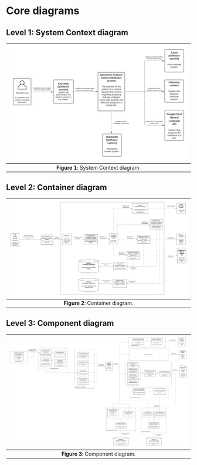 # Core diagrams

## Level 1: System Context diagram
|![](images/System_context.png)|
|:--:|
|**Figure 1**: System Context diagram.|

## Level 2: Container diagram
|![](images/Container.png)|
|:--:|
|**Figure 2**: Container diagram.|

## Level 3: Component diagram
|![](images/Components.png)|
|:--:|
|**Figure 3**: Component diagram.| 
